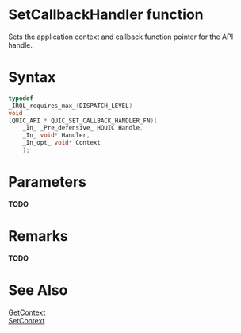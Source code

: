 SetCallbackHandler function
======

Sets the application context and callback function pointer for the API handle.

# Syntax

```C
typedef
_IRQL_requires_max_(DISPATCH_LEVEL)
void
(QUIC_API * QUIC_SET_CALLBACK_HANDLER_FN)(
    _In_ _Pre_defensive_ HQUIC Handle,
    _In_ void* Handler,
    _In_opt_ void* Context
    );
```

# Parameters

**TODO**

# Remarks

**TODO**

# See Also

[GetContext](GetContext.md)<br>
[SetContext](SetContext.md)<br>
